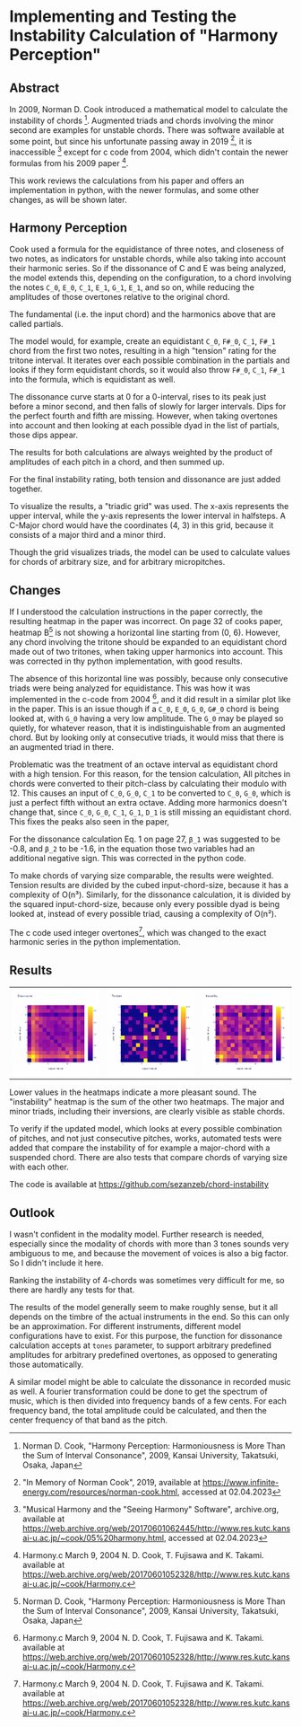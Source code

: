 # Implementing and Testing the Instability Calculation of "Harmony Perception"

## Abstract

In 2009, Norman D. Cook introduced a mathematical model to calculate the instability
of chords [^1]. Augmented triads and chords involving the minor second are examples
for unstable chords. There was software available at some point, but since his
unfortunate passing away in 2019 [^2], it is inaccessible [^3] except for c code from
2004, which didn't contain the newer formulas from his 2009 paper [^4].

This work reviews the calculations from his paper and offers an implementation in
python, with the newer formulas, and some other changes, as will be shown later.

## Harmony Perception

Cook used a formula for the equidistance of three notes, and closeness of two notes, as
indicators for unstable chords, while also taking into account their harmonic series.
So if the dissonance of C and E was being analyzed, the model extends this, depending
on the configuration, to a chord involving the notes `C_0`, `E_0`, `C_1`, `E_1`, `G_1`,
`E_1`, and so on, while reducing the amplitudes of those overtones relative to the
original chord.

The fundamental (i.e. the input chord) and the harmonics above that are called partials.

The model would, for example, create an equidistant `C_0`, `F#_0`, `C_1`, `F#_1` chord
from the first two notes, resulting in a high "tension" rating for the tritone interval.
It iterates over each possible combination in the partials and looks if they form
equidistant chords, so it would also throw `F#_0`, `C_1`, `F#_1` into the formula, which
is equidistant as well.

The dissonance curve starts at 0 for a 0-interval, rises to its peak just
before a minor second, and then falls of slowly for larger intervals. Dips for the
perfect fourth and fifth are missing. However, when taking overtones into account and
then looking at each possible dyad in the list of partials, those dips appear.

The results for both calculations are always weighted by the product of amplitudes
of each pitch in a chord, and then summed up.

For the final instability rating, both tension and dissonance are just added together.

To visualize the results, a "triadic grid" was used. The x-axis represents the upper
interval, while the y-axis represents the lower interval in halfsteps. A C-Major chord
would have the coordinates (4, 3) in this grid, because it consists of a major third
and a minor third.

Though the grid visualizes triads, the model can be used to calculate values for chords
of arbitrary size, and for arbitrary micropitches.

## Changes

If I understood the calculation instructions in the paper correctly, the resulting
heatmap in the paper was incorrect. On page 32 of cooks paper, heatmap B[^1] is not
showing a horizontal line starting from (0, 6). However, any chord involving the tritone
should be expanded to an equidistant chord made out of two tritones, when taking upper
harmonics into account. This was corrected in thy python implementation, with good
results.

The absence of this horizontal line was possibly, because only consecutive triads
were being analyzed for equidistance. This was how it was implemented in the c-code
from 2004 [^4], and it did result in a similar plot like in the paper. This is an issue
though if a `C_0`, `E_0`, `G_0`, `G#_0` chord is being looked at, with `G_0` having a
very low amplitude. The `G_0` may be played so quietly, for whatever reason, that it is
indistinguishable from an augmented chord. But by looking only at consecutive triads,
it would miss that there is an augmented triad in there.

Problematic was the treatment of an octave interval as equidistant chord with a high
tension. For this reason, for the tension calculation, All pitches in chords were
converted to their pitch-class by calculating their modulo with 12. This causes an input
of `C_0`, `G_0`, `C_1` to be converted to `C_0`, `G_0`, which is just a perfect fifth
without an extra octave. Adding more harmonics doesn't change that, since `C_0`, `G_0`,
`C_1`, `G_1`, `D_1` is still missing an equidistant chord. This fixes the peaks also
seen in the paper,

For the dissonance calculation Eq. 1 on page 27, `β_1` was suggested to be -0.8, and
`β_2` to be -1.6, in the equation those two variables had an additional negative sign.
This was corrected in the python code.

To make chords of varying size comparable, the results were weighted. Tension results
are divided by the cubed input-chord-size, because it has a complexity of O(n³).
Similarly, for the dissonance calculation, it is divided by the squared
input-chord-size, because only every possible dyad is being looked at, instead of
every possible triad, causing a complexity of O(n²).

The c code used integer overtones[^4], which was changed to the exact harmonic series
in the python implementation.

## Results

|                                   |                             |                                     |
|-----------------------------------|-----------------------------|-------------------------------------|
| ![dissonance.png](dissonance.png) | ![tension.png](tension.png) | ![instability.png](instability.png) |

Lower values in the heatmaps indicate a more pleasant sound. The "instability" heatmap
is the sum of the other two heatmaps. The major and minor triads, including their
inversions, are clearly visible as stable chords.

To verify if the updated model, which looks at every possible combination of pitches,
and not just consecutive pitches, works, automated tests were added that compare the
instability of for example a major-chord with a suspended chord. There are also tests
that compare chords of varying size with each other.

The code is available at https://github.com/sezanzeb/chord-instability

## Outlook

I wasn't confident in the modality model. Further research is needed, especially since
the modality of chords with more than 3 tones sounds very ambiguous to me, and because
the movement of voices is also a big factor. So I didn't include it here.

Ranking the instability of 4-chords was sometimes very difficult for me, so there
are hardly any tests for that.

The results of the model generally seem to make roughly sense, but it all depends on
the timbre of the actual instruments in the end. So this can only be an approximation.
For different instruments, different model configurations have to exist. For this
purpose, the function for dissonance calculation accepts at `tones` parameter, to
support arbitrary predefined amplitudes for arbitrary predefined overtones, as opposed
to generating those automatically.

A similar model might be able to calculate the dissonance in recorded music as well.
A fourier transformation could be done to get the spectrum of music, which is
then divided into frequency bands of a few cents. For each frequency band, the total
amplitude could be calculated, and then the center frequency of that band as the pitch.

[^1]: Norman D. Cook, "Harmony Perception: Harmoniousness is More Than the Sum of
Interval
Consonance", 2009, Kansai University, Takatsuki, Osaka, Japan

[^2]: "In Memory of Norman Cook", 2019, available at
https://www.infinite-energy.com/resources/norman-cook.html, accessed at 02.04.2023

[^3]: "Musical Harmony and the "Seeing Harmony" Software", archive.org, available at
https://web.archive.org/web/20170601062445/http://www.res.kutc.kansai-u.ac.jp/~cook/05%20harmony.html,
accessed at 02.04.2023

[^4]: Harmony.c March 9, 2004 N. D. Cook, T. Fujisawa and K. Takami. available at
https://web.archive.org/web/20170601052328/http://www.res.kutc.kansai-u.ac.jp/~cook/Harmony.c